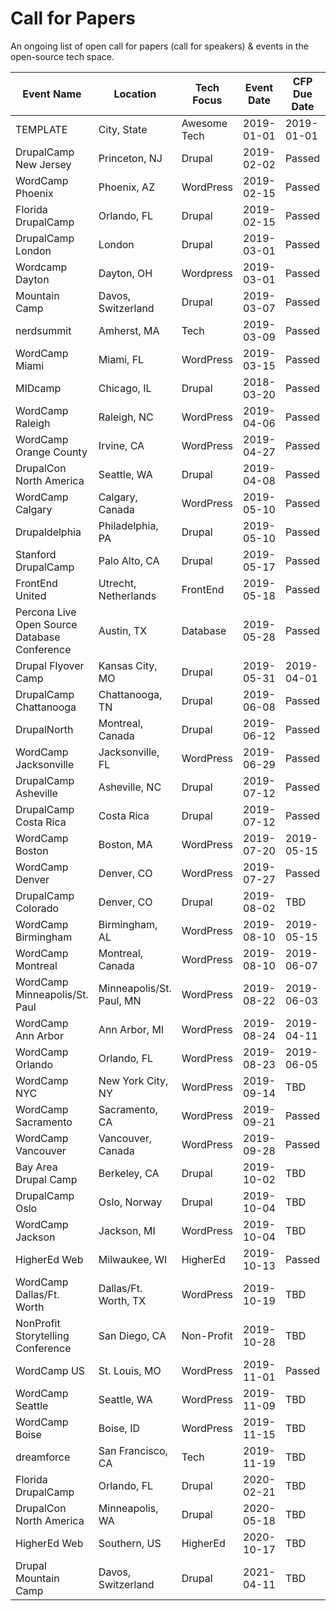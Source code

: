 # Call for Papers
An ongoing list of open call for papers (call for speakers) &amp; events in the open-source tech space.

| Event Name | Location | Tech Focus | Event Date | CFP Due Date | URL |
|------------|----------|--------------|--------------|--------------|-------|
|TEMPLATE|City, State|Awesome Tech|2019-01-01|2019-01-01|[Apply](https://google.com)|
|DrupalCamp New Jersey|Princeton, NJ|Drupal|2019-02-02|Passed|[Schedule](https://www.drupalcampnj.org/program)|
|WordCamp Phoenix|Phoenix, AZ|WordPress|2019-02-15|Passed|[Schedule](https://2019.phoenix.wordcamp.org/)|
|Florida DrupalCamp|Orlando, FL|Drupal|2019-02-15|Passed|[Schedule](https://www.fldrupal.camp)|
|DrupalCamp London|London|Drupal|2019-03-01|Passed|[Schedule](https://drupalcamp.london/get-involved/submit-a-session)|
|Wordcamp Dayton|Dayton, OH|Wordpress|2019-03-01|Passed|[Schedule](https://2019.dayton.wordcamp.org/)|
|Mountain Camp|Davos, Switzerland|Drupal|2019-03-07|Passed|[Schedule](https://drupalmountaincamp.ch/)|
|nerdsummit|Amherst, MA|Tech|2019-03-09|Passed|[Schedule](https://wiki.nerd.ngo/display/SES)|
|WordCamp Miami|Miami, FL|WordPress|2019-03-15|Passed|[Schedule](https://2019.miami.wordcamp.org/)|
|MIDcamp|Chicago, IL|Drupal|2018-03-20|Passed|[Schedule](https://www.midcamp.org/submit-session)|
|WordCamp Raleigh|Raleigh, NC|WordPress|2019-04-06|Passed|[Schedule](https://2019.raleigh.wordcamp.org/)|
|WordCamp Orange County|Irvine, CA|WordPress|2019-04-27|Passed|[Schedule](https://2019.oc.wordcamp.org/?subscribe=success#blog_subscription-3)|
|DrupalCon North America|Seattle, WA|Drupal|2019-04-08|Passed|[Schedule](https://events.drupal.org/seattle2019)|
|WordCamp Calgary|Calgary, Canada|WordPress|2019-05-10|Passed|[Schedule](https://2018.calgary.wordcamp.org/sessions/)|
|Drupaldelphia|Philadelphia, PA|Drupal|2019-05-10|Passed|[Schedule](https://drupaldelphia.org)|
|Stanford DrupalCamp|Palo Alto, CA|Drupal|2019-05-17|Passed|[Schedule](https://drupalcamp.stanford.edu)|
|FrontEnd United|Utrecht, Netherlands|FrontEnd|2019-05-18|Passed|[Schedule](https://www.frontendunited.org/)|
|Percona Live Open Source Database Conference|Austin, TX|Database|2019-05-28|Passed|[Schedule](https://perconacfp.hubb.me/)|
|Drupal Flyover Camp|Kansas City, MO|Drupal|2019-05-31|2019-04-01|[Schedule](https://www.flyovercamp.org)|
|DrupalCamp Chattanooga|Chattanooga, TN|Drupal|2019-06-08|Passed|[Schedule](https://www.drupalcampchattanooga.com)|
|DrupalNorth|Montreal, Canada|Drupal|2019-06-12|Passed|[Schedule](http://www.drupalnorth.org/en/drupal-north-regional-summit)|
|WordCamp Jacksonville|Jacksonville, FL|WordPress|2019-06-29|Passed|[Schedule](https://2019.jacksonville.wordcamp.org)|
|DrupalCamp Asheville|Asheville, NC|Drupal|2019-07-12|Passed|[Schedule](https://www.drupalasheville.com)|
|DrupalCamp Costa Rica|Costa Rica|Drupal|2019-07-12|Passed|[Schedule](https://www.drupalcamp.cr/)|
|WordCamp Boston|Boston, MA|WordPress|2019-07-20|2019-05-15|[Apply](https://2019.boston.wordcamp.org/)|
|WordCamp Denver|Denver, CO|WordPress|2019-07-27|Passed|[Website](https://2019.denver.wordcamp.org/)|
|DrupalCamp Colorado|Denver, CO|Drupal|2019-08-02|TBD|[Apply](https://2019.drupalcampcolorado.org/)|
|WordCamp Birmingham|Birmingham, AL|WordPress|2019-08-10|2019-05-15|[Apply](https://2019.birmingham.wordcamp.org/2019/04/15/call-for-speakers/)|
|WordCamp Montreal|Montreal, Canada|WordPress|2019-08-10|2019-06-07|[Apply](https://2019.montreal.wordcamp.org/speakers/be-a-speaker/)|
|WordCamp Minneapolis/St. Paul|Minneapolis/St. Paul, MN|WordPress|2019-08-22|2019-06-03|[Apply](https://2019.minneapolis.wordcamp.org/speakers/call-for-speakers/)|
|WordCamp Ann Arbor|Ann Arbor, MI|WordPress|2019-08-24|2019-04-11|[Apply](https://2019.annarbor.wordcamp.org)|
|WordCamp Orlando|Orlando, FL|WordPress|2019-08-23|2019-06-05|[Apply](https://2019.orlando.wordcamp.org/call-for-speakers/)|
|WordCamp NYC|New York City, NY|WordPress|2019-09-14|TBD|[Apply](https://2019.nyc.wordcamp.org/)|
|WordCamp Sacramento|Sacramento, CA|WordPress|2019-09-21|Passed|[Website](https://2019.sacramento.wordcamp.org/)|
|WordCamp Vancouver|Vancouver, Canada|WordPress|2019-09-28|Passed|[Apply](https://2019.vancouver.wordcamp.org/about/)|
|Bay Area Drupal Camp|Berkeley, CA|Drupal|2019-10-02|TBD|[Apply](https://2019.badcamp.org/)|
|DrupalCamp Oslo|Oslo, Norway|Drupal|2019-10-04|TBD|[Apply](https://oslo2019.drupalcamp.no/)|
|WordCamp Jackson|Jackson, MI|WordPress|2019-10-04|TBD|[Apply](https://2019.jackson.wordcamp.org/)|
|HigherEd Web|Milwaukee, WI|HigherEd|2019-10-13|Passed|[Schedule](https://2019.highedweb.org)|
|WordCamp Dallas/Ft. Worth|Dallas/Ft. Worth, TX|WordPress|2019-10-19|TBD|[Apply](https://2019.dfw.wordcamp.org/)|
|NonProfit Storytelling Conference|San Diego, CA|Non-Profit|2019-10-28|TBD|[Apply](https://nonprofitstorytellingconference.com/speaker-call-submissions/)|
|WordCamp US|St. Louis, MO|WordPress|2019-11-01|Passed|[Website](https://wordpress.org/news/2018/12/wordcamp-us-2019-dates-announced/)|
|WordCamp Seattle|Seattle, WA|WordPress|2019-11-09|TBD|[Apply](https://2019.seattle.wordcamp.org/)|
|WordCamp Boise|Boise, ID|WordPress|2019-11-15|TBD|[Apply](https://2019.boise.wordcamp.org/speakers/)|
|dreamforce|San Francisco, CA|Tech|2019-11-19|TBD|[Apply](https://www.salesforce.com/form/dreamforce/df19-save-the-date/)|
|Florida DrupalCamp|Orlando, FL|Drupal|2020-02-21|TBD|[Apply](https://www.fldrupal.camp/submit-session)|
|DrupalCon North America|Minneapolis, WA|Drupal|2020-05-18|TBD|[Apply](https://events.drupal.org/minneapolis2020)|
|HigherEd Web|Southern, US|HigherEd|2020-10-17|TBD|[Apply](https://2020.highedweb.org/)|
|Drupal Mountain Camp|Davos, Switzerland|Drupal|2021-04-11|TBD|[Apply](https://drupalmountaincamp.ch/)|
